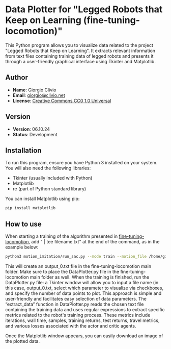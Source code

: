 # Data Plotter for "Legged Robots that Keep on Learning (fine-tuning-locomotion)"

This Python program allows you to visualize data related to the project "Legged Robots that Keep on Learning". It extracts relevant information from text files containing training data of legged robots and presents it through a user-friendly graphical interface using Tkinter and Matplotlib.

## Author

- **Name**: Giorgio Clivio
- **Email**: [giorgio@clivio.net](mailto:giorgio@clivio.net)
- **License**: [Creative Commons CC0 1.0 Universal](https://creativecommons.org/publicdomain/zero/1.0/legalcode)

## Version

- **Version**: 06.10.24
- **Status**: Development

## Installation

To run this program, ensure you have Python 3 installed on your system. You will also need the following libraries:

- Tkinter (usually included with Python)
- Matplotlib
- re (part of Python standard library)

You can install Matplotlib using pip:

```bash
pip install matplotlib
```

## How to use

When starting a training of the algorithm presented in [fine-tuning-locomotion](https://github.com/lauramsmith/fine-tuning-locomotion),
add " | tee filename.txt" at the end of the command, as in the example below:

```bash
python3 motion_imitation/run_sac.py --mode train --motion_file /home/giorgio/fine-tuning-locomotion/motion_imitation/data/motions/pace.txt --int_save_freq 1000 --visualize | tee output_0.txt
```

This will create an output_0.txt file in the fine-tuning-locomotion main folder. Make sure to place the DataPlotter.py file in the fine-tuning-locomotion main folder as well.
When the training is finished, run the DataPlotter.py file: a Tkinter window will allow you to input a file name (in this case, output_0.txt, select which parameter to visualize via checkboxes, and specify the number of data points to plot. This approach is simple and user-friendly and facilitates easy selection of data parameters.
The “extract_data” function in DataPlotter.py reads the chosen text file containing the training data and uses regular expressions to extract specific metrics related to the robot's training process. 
These metrics include iterations, wall time, samples, training returns, test returns, travel metrics, and various losses associated with the actor and critic agents.

Once the Matplotlib window appears, you can easily download an image of the plotted data.







